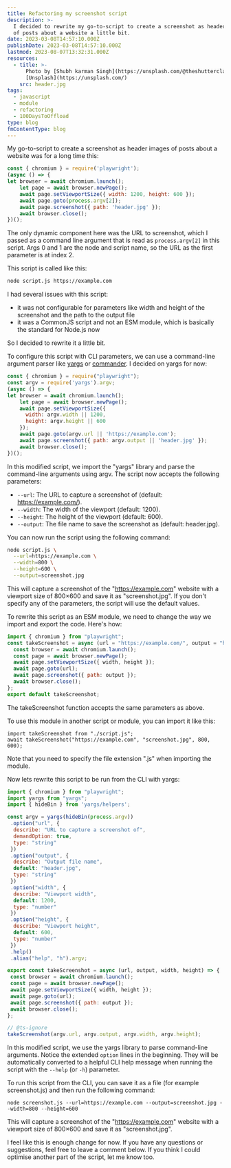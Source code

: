```yaml
---
title: Refactoring my screenshot script
description: >-
  I decided to rewrite my go-to-script to create a screenshot as header images
  of posts about a website a little bit.
date: 2023-03-08T14:57:10.000Z
publishDate: 2023-03-08T14:57:10.000Z
lastmod: 2023-08-07T13:32:31.000Z
resources:
  - title: >-
      Photo by [Shubh karman Singh](https://unsplash.com/@theshutterclap) via
      [Unsplash](https://unsplash.com/)
    src: header.jpg
tags:
  - javascript
  - module
  - refactoring
  - 100DaysToOffload
type: blog
fmContentType: blog
---
```


My go-to-script to create a screenshot as header images of posts about a website was for a long time this:

```js
const { chromium } = require('playwright');
(async () => {
let browser = await chromium.launch();
    let page = await browser.newPage();
    await page.setViewportSize({ width: 1200, height: 600 });
    await page.goto(process.argv[2]);
    await page.screenshot({ path: 'header.jpg' });
    await browser.close();
})();
```

The only dynamic component here was the URL to screenshot, which I passed as a command line argument that is read as `process.argv[2]` in this script. Args 0 and 1 are the node and script name, so the URL as the first parameter is at index 2.

This script is called like this:

```bash
node script.js https://example.com
```

I had several issues with this script:

- it was not configurable for parameters like width and height of the screenshot and the path to the output file
- it was a CommonJS script and not an ESM module, which is basically the standard for Node.js now

So I decided to rewrite it a little bit.

To configure this script with CLI parameters, we can use a command-line argument parser like [yargs](https://www.npmjs.com/package/yargs) or [commander](https://www.npmjs.com/package/commander). I decided on yargs for now:

```js
const { chromium } = require("playwright");
const argv = require('yargs').argv;
(async () => {
let browser = await chromium.launch();
    let page = await browser.newPage();
    await page.setViewportSize({
      width: argv.width || 1200,
      height: argv.height || 600
    });
    await page.goto(argv.url || 'https://example.com');
    await page.screenshot({ path: argv.output || 'header.jpg' });
    await browser.close();
})();
```

In this modified script, we import the "yargs" library and parse the command-line arguments using argv. The script now accepts the following parameters:

- `--url`: The URL to capture a screenshot of (default: <https://example.com/>).
- `--width`: The width of the viewport (default: 1200).
- `--height`: The height of the viewport (default: 600).
- `--output`: The file name to save the screenshot as (default: header.jpg).

You can now run the script using the following command:

```bash
node script.js \
  --url=https://example.com \
  --width=800 \
  --height=600 \
  --output=screenshot.jpg
```

This will capture a screenshot of the "<https://example.com>" website with a viewport size of 800×600 and save it as "screenshot.jpg". If you don't specify any of the parameters, the script will use the default values.

To rewrite this script as an ESM module, we need to change the way we import and export the code. Here's how:

```js
import { chromium } from "playwright";
const takeScreenshot = async (url = "https://example.com/", output = "header.jpg", width = 1200, height = 600) => {
  const browser = await chromium.launch();
  const page = await browser.newPage();
  await page.setViewportSize({ width, height });
  await page.goto(url);
  await page.screenshot({ path: output });
  await browser.close();
};
export default takeScreenshot;
```

The takeScreenshot function accepts the same parameters as above.

To use this module in another script or module, you can import it like this:

```
import takeScreenshot from "./script.js";
await takeScreenshot("https://example.com", "screenshot.jpg", 800, 600);
```

Note that you need to specify the file extension ".js" when importing the module.

Now lets rewrite this script to be run from the CLI with yargs:

```js
import { chromium } from "playwright";
import yargs from "yargs";
import { hideBin } from 'yargs/helpers';

const argv = yargs(hideBin(process.argv))
 .option("url", {
  describe: "URL to capture a screenshot of",
  demandOption: true,
  type: "string"
 })
 .option("output", {
  describe: "Output file name",
  default: "header.jpg",
  type: "string"
 })
 .option("width", {
  describe: "Viewport width",
  default: 1200,
  type: "number"
 })
 .option("height", {
  describe: "Viewport height",
  default: 600,
  type: "number"
 })
 .help()
 .alias("help", "h").argv;

export const takeScreenshot = async (url, output, width, height) => {
 const browser = await chromium.launch();
 const page = await browser.newPage();
 await page.setViewportSize({ width, height });
 await page.goto(url);
 await page.screenshot({ path: output });
 await browser.close();
};

// @ts-ignore
takeScreenshot(argv.url, argv.output, argv.width, argv.height);
```

In this modified script, we use the yargs library to parse command-line arguments. Notice the extended `option` lines in the beginning. They will be automatically converted to a helpful CLI help message when running the script with the `--help` (or `-h`) parameter.

To run this script from the CLI, you can save it as a file (for example screenshot.js) and then run the following command:

```shell
node screenshot.js --url=https://example.com --output=screenshot.jpg --width=800 --height=600
```

This will capture a screenshot of the "<https://example.com>" website with a viewport size of 800×600 and save it as "screenshot.jpg".

I feel like this is enough change for now. If you have any questions or suggestions, feel free to leave a comment below. If you think I could optimise another part of the script, let me know too.
